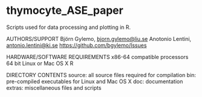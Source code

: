 # thymocyte_ASE_paper

Scripts used for data processing and plotting in R.

AUTHORS/SUPPORT
Björn Gylemo, bjorn.gylemo@liu.se
Anotonio Lentini, antonio.lentini@ki.se
https://github.com/bgylemo/Issues

HARDWARE/SOFTWARE REQUIREMENTS
x86-64 compatible processors
64 bit Linux or Mac OS X
R

DIRECTORY CONTENTS
source: all source files required for compilation
bin: pre-compiled executables for Linux and Mac OS X
doc: documentation
extras: miscellaneous files and scripts
